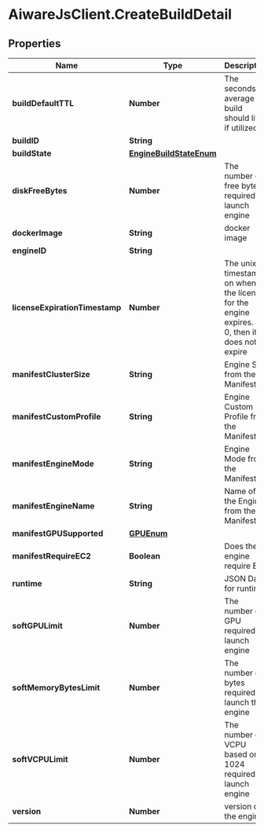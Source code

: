 # AiwareJsClient.CreateBuildDetail

## Properties

Name | Type | Description | Notes
------------ | ------------- | ------------- | -------------
**buildDefaultTTL** | **Number** | The seconds on average a build should live if utilized | [optional] 
**buildID** | **String** |  | [optional] 
**buildState** | [**EngineBuildStateEnum**](EngineBuildStateEnum.md) |  | [optional] 
**diskFreeBytes** | **Number** | The number of free bytes required to launch engine | [optional] 
**dockerImage** | **String** | docker image | [optional] 
**engineID** | **String** |  | [optional] 
**licenseExpirationTimestamp** | **Number** | The unix timestamp on when the license for the engine expires.  If 0, then it does not expire | [optional] 
**manifestClusterSize** | **String** | Engine Size from the Manifest | [optional] 
**manifestCustomProfile** | **String** | Engine Custom Profile from the Manifest | [optional] 
**manifestEngineMode** | **String** | Engine Mode from the Manifest | [optional] 
**manifestEngineName** | **String** | Name of the Engine from the Manifest | [optional] 
**manifestGPUSupported** | [**GPUEnum**](GPUEnum.md) |  | [optional] 
**manifestRequireEC2** | **Boolean** | Does the engine require EC2 | [optional] 
**runtime** | **String** | JSON Data for runtime | [optional] 
**softGPULimit** | **Number** | The number of GPU required to launch engine | [optional] 
**softMemoryBytesLimit** | **Number** | The number of bytes required to launch this engine | [optional] 
**softVCPULimit** | **Number** | The number of VCPU based on 1024 required to launch engine | [optional] 
**version** | **Number** | version of the engine | [optional] 


